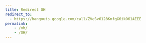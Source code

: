 ```yaml
---
title: Redirect OH
redirect_to:
  - https://hangouts.google.com/call/ZVeSv6128KmfgG6ikO61AEEE
permalink:
    - /oh/
    - /OH/
---
```

